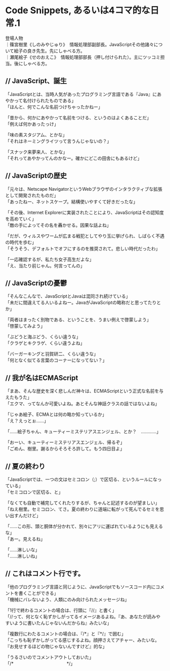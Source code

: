 # Code Snippets, あるいは4コマ的な日常.1

登場人物  
｜篠宮樹里《しのみやじゅり》　情報処理部副部長。JavaScriptその他諸々について絵子の良き先生。先にしゃべる方。  
｜瀬尾絵子《せのおえこ》　情報処理部部長（押し付けられた）。主にツッコミ担当。後にしゃべる方。

## // JavaScript、誕生

「JavaScriptとは、当時人気があったプログラミング言語である『Java』にあやかって名付けられたものである」  
「ほんと、何でこんな名前つけちゃったかねー」

「昔から、何かにあやかって名前をつける、というのはよくあることだ」  
「例えば何かあったっけ」

「味の素スタジアム、とかな」  
「それはネーミングライツって言うんじゃないの？」

「スナック来夢来人、とかな」  
「それってあやかってんのかなー。確かにどこの田舎にもあるけど」

## // JavaScriptの歴史

「元々は、Netscape NavigatorというWebブラウザのインタラクティブな拡張として開発されたものだ」  
「あったねー、ネットスケープ。結構使いやすくて好きだったな」

「その後、Internet Explorerに実装されたことにより、JavaScriptはその認知度を高めていく」  
「敵の手によってその名を轟かせる。因果な話よね」

「だが、ウィルスやワームが広まる戦犯としてやり玉に挙げられ、しばらく不遇の時代を歩む」  
「そうそう、デフォルトでオフにするのを推奨されて。悲しい時代だったわ」

「一応確認するが、私たち女子高生だよな」  
「え、当たり前じゃん。何言ってんの」

## // JavaScriptの憂鬱

「そんなこんなで、JavaScriptとJavaは混同され続けている」  
「未だに間違えてる人いるよねー。JavaがJavaScriptの略称だと思ってたりとか」

「両者はまったく別物である、ということを、うまい例えで啓蒙しよう」  
「啓蒙してみよう」

「ぶどうと海ぶどう、くらい違うな」  
「クラゲとキクラゲ、くらい違うよね」

「バーガーキングと羽賀研二、くらい違うな」  
「何となく似てる言葉のコーナーになってない？」

## // 我が名はECMAScript

「まあ、そんな歴史を深く悲しんだ神々は、ECMAScriptという正式な名前を与えたもうた」  
「エクマ、ってなんか可愛いよね。あとそんな神話クラスの話ではないよね」

「じゃあ絵子、ECMAとは何の略か知っているか」  
「え？えっとぉ……」

「……絵子ちゃん、キューティーミステリアスエンジェル、とか？　…………」

「おーい、キューティーミステリアスエンジェル、帰るぞ」  
「ごめん、樹里。謝るからそろそろ許して。もう四日目よ」

## // 夏の終わり

「JavaScriptでは、一つの文はセミコロン（;）で区切る、というルールになっている」  
「セミコロンで区切る、と」

「なくても自動で補完してくれたりするが、ちゃんと記述するのが望ましい」  
「ねえ樹里。セミコロン、てさ。夏の終わりに道端に転がって死んでるセミを思い出すんだけど」

「……この形、頭と胴体が分かれて、別々にアリに運ばれているようにも見えるな」  
「あー。見えるね」

「……淋しいな」  
「……淋しいね」

## // これはコメント行です。

「他のプログラミング言語と同じように、JavaScriptでもソースコード内にコメントを書くことができる」  
「機械にバレないよう、人類にのみ向けられたメッセージね」

「1行で終わるコメントの場合は、行頭に『//』と書く」  
「//って、何となく恥ずかしがってるイメージあるよね。『あ、あなたが読みやすいように書いたんじゃないんだからね』みたいな」

「複数行にわたるコメントの場合は、『/\*』と『\*/』で囲む」  
「こっちも恥ずかしがってる感じするよね。顔押さえてアチャー、みたいな。『お見せするほどの物じゃないんですけど』的な」

「うるさいのでコメントアウトしておいた」  
「/\*　　　　　　　　　　　　\*/」